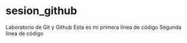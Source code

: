 # sesion_github
Laboratorio de Git y Github
Esta es mi primera línea de código
Segunda línea de código
